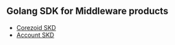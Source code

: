 ## Golang SDK for Middleware products  

* [Corezoid SKD](corezoid/README.md)
* [Account SKD](account/README.md)